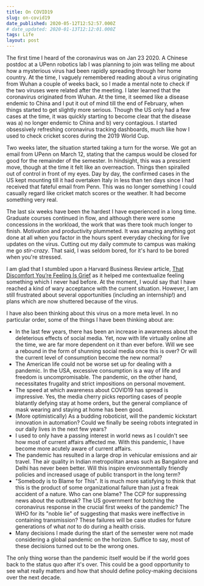 ```yaml
---
title: On COVID19
slug: on-covid19
date_published: 2020-05-12T12:52:57.000Z
# date_updated: 2020-01-13T12:12:01.000Z
tags: Life
layout: post
---
```


The first time I heard of the coronavirus was on Jan 23 2020. A Chinese postdoc at a UPenn robotics lab I was planning to join was telling me about how a mysterious virus had been rapidly spreading through her home country. At the time, I vaguely remembered reading about a virus originating from Wuhan a couple of weeks back, so I made a mental note to check if the two viruses were related after the meeting. I later learned that the coronavirus originated from Wuhan. At the time, it seemed like a disease endemic to China and I put it out of mind till the end of February, when things started to get slightly more serious. Though the US only had a few cases at the time, it was quickly starting to become clear that the disease was a) no longer endemic to China and b) very contagious. I started obsessively refreshing coronavirus tracking dashboards, much like how I used to check cricket scores during the 2019 World Cup.


Two weeks later, the situation started taking a turn for the worse. We got an email from UPenn on March 12, stating that the campus would be closed for good for the remainder of the semester. In hindsight, this was a prescient move, though at the time it felt like an overreaction. Things then spiralled out of control in front of my eyes. Day by day, the confirmed cases in the US kept mounting till it had overtaken Italy in less than ten days since I had received that fateful email from Penn. This was no longer something I could casually regard like cricket match scores or the weather. It had become something very real.


The last six weeks have been the hardest I have experienced in a long time. Graduate courses continued in flow, and although there were some concessions in the workload, the work that was there took much longer to finish. Motivation and productivity plummeted. It was amazing anything got done at all when you factor in the hours spent everyday checking for live updates on the virus. Cutting out my daily commute to campus was making me go *stir-crazy*. That said, I was seldom bored, for it's hard to be bored when you're stressed.


I am glad that I stumbled upon a Harvard Business Review article, [That Discomfort You’re Feeling Is Grief](https://hbr.org/2020/03/that-discomfort-youre-feeling-is-grief) as it helped me contextualize feeling something which I never had before. At the moment, I would say that I have reached a kind of wary acceptance with the current situation. However, I am still frustrated about several opportunities (including an internship!) and plans which are now shuttered because of the virus.


I have also been thinking about this virus on a more meta level. In no particular order, some of the things I have been thinking about are:

* In the last few years, there has been an increase in awareness about the deleterious effects of social media. Yet, now with life virtually online all the time, we are far more dependent on it than ever before. Will we see a rebound in the form of shunning social media once this is over? Or will the current level of consumption become the new normal?
* The American life could not be worse set up for dealing with a pandemic. In the USA, excessive consumption is a way of life and freedom is uncompromisable. The pandemic, on the other hand, necessitates frugality and strict impositions on personal movement.
* The speed at which awareness about COVID19 has spread is impressive. Yes, the media cherry picks reporting cases of people blatantly defying stay at home orders, but the general compliance of mask wearing and staying at home has been good.
* (More optimistically) As a budding roboticist, will the pandemic kickstart innovation in automation? Could we finally be seeing robots integrated in our daily lives in the next few years?
* I used to only have a passing interest in world news as I couldn't see how most of current affairs affected me. With this pandemic, I have become more acutely aware of current affairs.
* The pandemic has resulted in a large drop in vehicular emissions and air travel. The air quality in Indian metropolitan areas such as Bangalore and Delhi has never been better. Will this inspire environmentally friendly policies and increased usage of public transport in the long term?
* "Somebody is to Blame for This". It is much more satisfying to think that this is the product of some organizational failure than just a freak accident of a nature. Who can one blame? The CCP for suppressing news about the outbreak? The US government for botching the coronavirus response in the crucial first weeks of the pandemic? The WHO for its "noble lie" of suggesting that masks were ineffective in containing transmission? These failures will be case studies for future generations of what *not* to do during a health crisis.
* Many decisions I made during the start of the semester were not made considering a global pandemic on the horizon. Suffice to say, most of these decisions turned out to be the wrong ones.

The only thing worse than the pandemic itself would be if the world goes back to the status quo after it's over. This could be a good opportunity to see what really matters and how that should define policy-making decisions over the next decade.